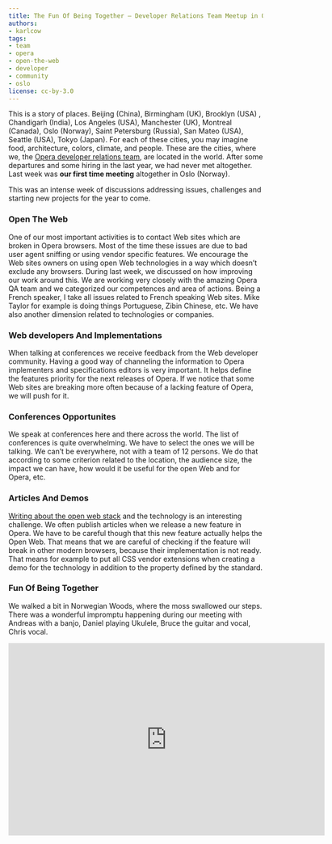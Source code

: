 ```yaml
---
title: The Fun Of Being Together — Developer Relations Team Meetup in Oslo
authors:
- karlcow
tags:
- team
- opera
- open-the-web
- developer
- community
- oslo
license: cc-by-3.0
---
```


<p>This is a story of places. Beijing (China), Birmingham (UK), Brooklyn (USA) , Chandigarh (India), Los Angeles (USA), Manchester (UK), Montreal (Canada), Oslo (Norway), Saint Petersburg (Russia), San Mateo (USA), Seattle (USA), Tokyo (Japan). For each of these cities, you may imagine food, architecture, colors, climate, and people. These are the cities, where we, the <a href="http://my.opera.com/ODIN/members/">Opera developer relations team</a>, are located in the world. After some departures and some hiring in the last year, we had never met altogether. Last week was <strong>our first time meeting</strong> altogether in Oslo (Norway).  </p>

<p>This was an intense week of discussions addressing issues, challenges and starting new projects for the year to come.</p>

<h3 id="open_the_web">Open The Web</h3>

<p>One of our most important activities is to contact Web sites which are broken in Opera browsers. Most of the time these issues are due to bad user agent sniffing or using vendor specific features. We encourage the Web sites owners on using open Web technologies in a way which doesn&#8217;t exclude any browsers. During last week, we discussed on how improving our work around this. We are working very closely with the amazing Opera QA team and we categorized our competences and area of actions. Being a French speaker, I take all issues related to French speaking Web sites. Mike Taylor for example is doing things Portuguese, Zibin Chinese, etc. We have also another dimension related to technologies or companies.</p>

<h3 id="web_developers_and_implementations">Web developers And Implementations</h3>

<p>When talking at conferences we receive feedback from the Web developer community. Having a good way of channeling the information to Opera implementers and specifications editors is very important. It helps define the features priority for the next releases of Opera. If we notice that some Web sites are breaking more often because of a lacking feature of Opera, we will push for it. </p>

<h3 id="conferences_opportunites">Conferences Opportunites</h3>

<p>We speak at conferences here and there across the world. The list of conferences is quite overwhelming. We have to select the ones we will be talking. We can&#8217;t be everywhere, not with a team of 12 persons. We do that according to some criterion related to the location, the audience size, the impact we can have, how would it be useful for the open Web and for Opera, etc. </p>

<h3 id="articles_and_demos">Articles And Demos</h3>

<p><a href="https://dev.opera.com/">Writing about the open web stack</a> and the technology is an interesting challenge. We often publish articles when we release a new feature in Opera. We have to be careful though that this new feature actually helps the Open Web. That means that we are careful of checking if the feature will break in other modern browsers, because their implementation is not ready. That means for example to put all CSS vendor extensions when creating a demo for the technology in addition to the property defined by the standard. </p>

<h3 id="fun_of_being_together">Fun Of Being Together</h3>

<p>We walked a bit in Norwegian Woods, where the moss swallowed our steps. There was a wonderful impromptu happening during our meeting with Andreas with a banjo, Daniel playing Ukulele, Bruce the guitar and vocal, Chris vocal. </p>

<iframe allowfullscreen="allowfullscreen" frameborder="0" height="381" scrolling="no" src="http://embed.myopera.com/video/?url=http%3A%2F%2Fwww.youtube.com%2Fwatch%3Fv%3D4Uir2MGC8g8%26feature%3Dyoutu.be%26hd%3D1&amp;height=375&amp;width=620" width="626" />


<p>This week has been a unique opportunity to know each other and I&#8217;m looking forward the next one.</p>
